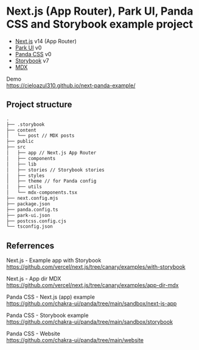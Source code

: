 # Next.js (App Router), Park UI, Panda CSS and Storybook example project

- [Next.js] v14 (App Router)
- [Park UI] v0
- [Panda CSS] v0
- [Storybook] v7
- [MDX]

Demo  
<https://cieloazul310.github.io/next-panda-example/>

## Project structure

```txt
.
├── .storybook
├── content
│   └── post // MDX posts
├── public
├── src
│   ├── app // Next.js App Router 
│   ├── components
│   ├── lib
│   ├── stories // Storybook stories
│   ├── styles
│   ├── theme // for Panda config
│   ├── utils
│   └── mdx-components.tsx
├── next.config.mjs
├── package.json
├── panda.config.ts
├── park-ui.json
├── postcss.config.cjs
└── tsconfig.json
```

## Referrences

Next.js - Example app with Storybook  
<https://github.com/vercel/next.js/tree/canary/examples/with-storybook>

Next.js - App dir MDX  
<https://github.com/vercel/next.js/tree/canary/examples/app-dir-mdx>

Panda CSS - Next.js (app) example  
<https://github.com/chakra-ui/panda/tree/main/sandbox/next-js-app>

Panda CSS - Storybook example  
<https://github.com/chakra-ui/panda/tree/main/sandbox/storybook>

Panda CSS - Website  
<https://github.com/chakra-ui/panda/tree/main/website>

[Next.js]: https://nextjs.org/
[Park UI]: https://park-ui.com/
[Ark UI]: https://ark-ui.com/
[Panda CSS]: https://panda-css.com/
[Storybook]: https://storybook.js.org/
[MDX]: https://mdxjs.com/
